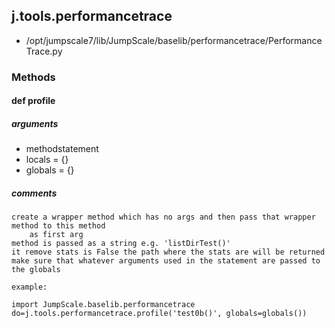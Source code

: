 <!-- toc -->
## j.tools.performancetrace

- /opt/jumpscale7/lib/JumpScale/baselib/performancetrace/PerformanceTrace.py

### Methods

    

#### def profile 

##### arguments

- methodstatement
- locals = \{\}
- globals = \{\}

##### comments

```
create a wrapper method which has no args and then pass that wrapper method to this method
    as first arg
method is passed as a string e.g. 'listDirTest()'
it remove stats is False the path where the stats are will be returned
make sure that whatever arguments used in the statement are passed to the globals

example:

import JumpScale.baselib.performancetrace
do=j.tools.performancetrace.profile('test0b()', globals=globals())

```

